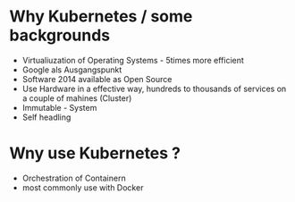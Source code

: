 # Why Kubernetes / some backgrounds

  * Virtualiuzation of Operating Systems - 5times more efficient 
  * Google als Ausgangspunkt 
  * Software 2014 available as Open Source 
  * Use Hardware in a effective way, hundreds to thousands of services on a couple of mahines (Cluster)  
  * Immutable - System
  * Self headling
  
# Wny use Kubernetes ? 

  * Orchestration of Containern
  * most commonly use with Docker
